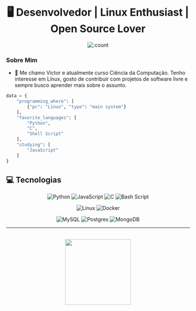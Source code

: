 <div align="center">

# 🖥️ Desenvolvedor | Linux Enthusiast | Open Source Lover



![:count](https://komarev.com/ghpvc/?username=VictorH8&style=for-the-badge&color=000008)

</div>

### Sobre Mim

- 👤 Me chamo Victor e atualmente curso Ciência da Computação. Tenho interesse em Linux, gosto de contribuir com projetos de software livre e sempre busco aprender mais sobre o assunto. 

```py
data = {
    "programming_where": [
        {"pc": "Linux", "type": "main system"}
    ],
    "favorite_languages": [
        "Python",
        "C",
        "Shell Script"
    ],
    "studying": [
        "JavaScript"
    ]
}
```


## 💻 Tecnologias
<div align="center">

![Python](https://img.shields.io/badge/python-3670A0?style=for-the-badge&logo=python&logoColor=ffdd54) 
![JavaScript](https://img.shields.io/badge/javascript%20-%23323330.svg?&style=for-the-badge&logo=javascript&logoColor=%23F7DF1E)
![C](https://img.shields.io/badge/c-%2300599C.svg?style=for-the-badge&logo=c&logoColor=white)
![Bash Script](https://img.shields.io/badge/bash_script-%23121011.svg?style=for-the-badge&logo=gnu-bash&logoColor=white)

![Linux](https://img.shields.io/badge/Linux-FCC624?style=for-the-badge&logo=linux&logoColor=black)
![Docker](https://img.shields.io/badge/docker-%230db7ed.svg?style=for-the-badge&logo=docker&logoColor=white)

![MySQL](https://img.shields.io/badge/mysql-4479A1.svg?style=for-the-badge&logo=mysql&logoColor=white)
![Postgres](https://img.shields.io/badge/postgres-%23316192.svg?style=for-the-badge&logo=postgresql&logoColor=white)
![MongoDB](https://img.shields.io/badge/MongoDB-%234ea94b.svg?style=for-the-badge&logo=mongodb&logoColor=white)

<div align="center" >
<hr></hr>
<br>

<img height="180em" src="https://github-readme-stats.vercel.app/api/top-langs/?username=victorh8&layout=compact&theme=midnight-purple&border_radius=0&bg_color=000000&title_color=ffffff&text_color=ffffff&icon_color=ffffff" />

</div>
